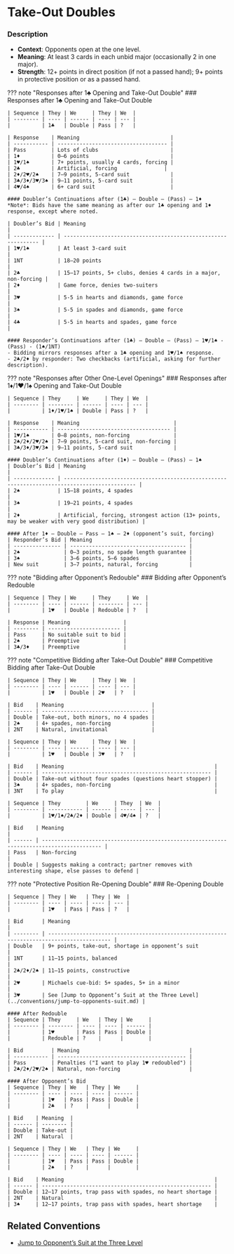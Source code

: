 # Take-Out Doubles

### Description

- **Context**: Opponents open at the one level.
- **Meaning**: At least 3 cards in each unbid major (occasionally 2 in one major).
- **Strength**: 12+ points in direct position (if not a passed hand); 9+ points in protective position or as a passed hand.

??? note "Responses after 1♣ Opening and Take-Out Double"
    ### Responses after 1♣ Opening and Take-Out Double

    | Sequence | They | We     | They | We  |
    | -------- | ---- | ------ | ---- | --- |
    |          | 1♣   | Double | Pass | ?   |

    | Response    | Meaning                             |
    | ----------- | ----------------------------------- |
    | Pass        | Lots of clubs                       |
    | 1♦          | 0–6 points                          |
    | 1♥/1♠       | 7+ points, usually 4 cards, forcing |
    | 2♣          | Artificial, forcing               |
    | 2♦/2♥/2♠    | 7–9 points, 5-card suit             |
    | 3♣/3♦/3♥/3♠ | 9–11 points, 5-card suit            |
    | 4♥/4♠       | 6+ card suit                        |

    #### Doubler’s Continuations after (1♣) – Double – (Pass) – 1♦
    *Note*: Bids have the same meaning as after our 1♣ opening and 1♦ response, except where noted.

    | Doubler’s Bid | Meaning                                                        |
    | ------------- | -------------------------------------------------------------- |
    | 1♥/1♠         | At least 3-card suit                                           |
    | 1NT           | 18–20 points                                                   |
    | 2♣            | 15–17 points, 5+ clubs, denies 4 cards in a major, non-forcing |
    | 2♦            | Game force, denies two-suiters                                 |
    | 3♥            | 5-5 in hearts and diamonds, game force                         |
    | 3♠            | 5-5 in spades and diamonds, game force                         |
    | 4♣            | 5-5 in hearts and spades, game force                           |

    #### Responder’s Continuations after (1♣) – Double – (Pass) – 1♥/1♠ - (Pass) - (1♠/1NT)
    - Bidding mirrors responses after a 1♣ opening and 1♥/1♠ response.
    - 2♣/2♦ by responder: Two checkbacks (artificial, asking for further description).

??? note "Responses after Other One-Level Openings"
    ### Responses after 1♦/1♥/1♠ Opening and Take-Out Double

    | Sequence | They     | We     | They | We  |
    | -------- | -------- | ------ | ---- | --- |
    |          | 1♦/1♥/1♠ | Double | Pass | ?   |

    | Response    | Meaning                              |
    | ----------- | ------------------------------------ |
    | 1♥/1♠       | 0–8 points, non-forcing              |
    | 2♣/2♦/2♥/2♠ | 7–9 points, 5-card suit, non-forcing |
    | 3♣/3♦/3♥/3♠ | 9–11 points, 5-card suit             |

    #### Doubler’s Continuations after (1♦) – Double – (Pass) – 1♠
    | Doubler’s Bid | Meaning                                                                                       |
    | ------------- | --------------------------------------------------------------------------------------------- |
    | 2♠            | 15–18 points, 4 spades                                                                        |
    | 3♠            | 19–21 points, 4 spades                                                                        |
    | 2♦            | Artificial, forcing, strongest action (13+ points, may be weaker with very good distribution) |

    #### After 1♦ – Double – Pass – 1♠ – 2♦ (opponent’s suit, forcing)
    | Responder’s Bid | Meaning                               |
    | --------------- | ------------------------------------- |
    | 2♠              | 0–3 points, no spade length guarantee |
    | 3♠              | 3–6 points, 5–6 spades                |
    | New suit        | 3–7 points, natural, forcing          |

??? note "Bidding after Opponent’s Redouble"
    ### Bidding after Opponent’s Redouble

    | Sequence | They | We     | They     | We  |
    | -------- | ---- | ------ | -------- | --- |
    |          | 1♥   | Double | Redouble | ?   |

    | Response | Meaning                 |
    | -------- | ----------------------- |
    | Pass     | No suitable suit to bid |
    | 2♠       | Preemptive              |
    | 3♣/3♦    | Preemptive              |

??? note "Competitive Bidding after Take-Out Double"
    ### Competitive Bidding after Take-Out Double

    | Sequence | They | We     | They | We  |
    | -------- | ---- | ------ | ---- | --- |
    |          | 1♥   | Double | 2♥   | ?   |

    | Bid    | Meaning                            |
    | ------ | ---------------------------------- |
    | Double | Take-out, both minors, no 4 spades |
    | 2♠     | 4+ spades, non-forcing             |
    | 2NT    | Natural, invitational              |

    | Sequence | They | We     | They | We  |
    | -------- | ---- | ------ | ---- | --- |
    |          | 1♥   | Double | 3♥   | ?   |

    | Bid    | Meaning                                                |
    | ------ | ------------------------------------------------------ |
    | Double | Take-out without four spades (questions heart stopper) |
    | 3♠     | 4+ spades, non-forcing                                 |
    | 3NT    | To play                                                |

    | Sequence | They        | We     | They  | We  |
    | -------- | ----------- | ------ | ----- | --- |
    |          | 1♥/1♠/2♣/2♦ | Double | 4♥/4♠ | ?   |

    | Bid    | Meaning                                                                                   |
    | ------ | ----------------------------------------------------------------------------------------- |
    | Pass   | Non-forcing                                                                               |
    | Double | Suggests making a contract; partner removes with interesting shape, else passes to defend |

??? note "Protective Position Re-Opening Double"
    ### Re-Opening Double

    | Sequence | They | We   | They | We  |
    | -------- | ---- | ---- | ---- | --- |
    |          | 1♥   | Pass | Pass | ?   |

    | Bid      | Meaning                                                                                    |
    | -------- | ------------------------------------------------------------------------------------------ |
    | Double   | 9+ points, take-out, shortage in opponent’s suit                                           |
    | 1NT      | 11–15 points, balanced                                                                     |
    | 2♣/2♦/2♠ | 11–15 points, constructive                                                                 |
    | 2♥       | Michaels cue-bid: 5+ spades, 5+ in a minor                                                 |
    | 3♥       | See [Jump to Opponent’s Suit at the Three Level](../conventions/jump-to-opponents-suit.md) |

    #### After Redouble
    | Sequence | They     | We   | They | We     |
    | -------- | -------- | ---- | ---- | ------ |
    |          | 1♥       | Pass | Pass | Double |
    |          | Redouble | ?    |      |        |

    | Bid         | Meaning                                   |
    | ----------- | ----------------------------------------- |
    | Pass        | Penalties ("I want to play 1♥ redoubled") |
    | 2♣/2♦/2♥/2♠ | Natural, non-forcing                      |

    #### After Opponent’s Bid
    | Sequence | They | We   | They | We     |
    | -------- | ---- | ---- | ---- | ------ |
    |          | 1♥   | Pass | Pass | Double |
    |          | 2♣   | ?    |      |        |

    | Bid    | Meaning  |
    | ------ | -------- |
    | Double | Take-out |
    | 2NT    | Natural  |

    | Sequence | They | We   | They | We     |
    | -------- | ---- | ---- | ---- | ------ |
    |          | 1♥   | Pass | Pass | Double |
    |          | 2♠   | ?    |      |        |

    | Bid    | Meaning                                                |
    | ------ | ------------------------------------------------------ |
    | Double | 12–17 points, trap pass with spades, no heart shortage |
    | 2NT    | Natural                                                |
    | 3♠     | 12–17 points, trap pass with spades, heart shortage    |

## Related Conventions

- [Jump to Opponent’s Suit at the Three Level](../conventions/jump-to-opponents-suit.md)